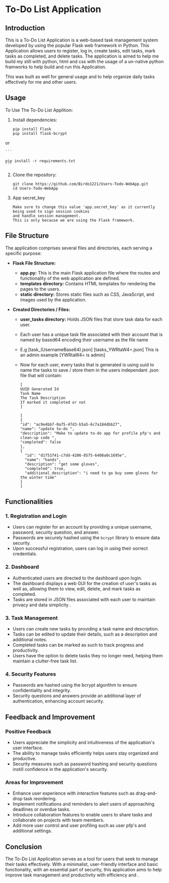 # To-Do List Application

## Introduction

This is a To-Do List Application is a web-based task management system developed by using the popular Flask web framework in Python.
This Application allows users to register, log in, create tasks, edit tasks, mark tasks as completed, and delete tasks. 
The application is aimed to help me build my still with python, html and css with the usage of a un-native python framworks
to help build and run this Application.

This was built as well for general usage and to help organize daily
tasks effectively for me and other users.

## Usage
To Use The To-Do List Applition:
1. Install dependencies:
    ```
    pip install Flask
    pip install flask-bcrypt
    ```
  or  
  
    ```
    
    pip install -r requirements.txt
    ```

2. Clone the repository:
    ```
    git clone https://github.com/Birdo1221/Users-Todo-WebApp.git
    cd Users-Todo-WebApp

3. App secret_key
   ```
   Make sure to change this value 'app.secret_key' as it currently being used to sign session cookies
   and handle session management.
   This is only because we are using the Flask framework.
   ```
## File Structure

The application comprises several files and directories, each serving a specific purpose:

- **Flask File Structure:**
  - **app.py:** This is the main Flask application file where the routes and functionality of the web application are defined.
  - **templates directory:** Contains HTML templates for rendering the pages to the users.
  - **static directory:** Stores static files such as CSS, JavaScript, and images used by the application.
   
- **Created Directories / Files:**
  - **user_tasks directory:** Holds JSON files that store task data for each user.
  -  Each user has a unique task file associated with their account that is named by based64 encoding
     their username as the file name
 
  - E.g  [task_(UsernameBase64).json]   [tasks_YWRtaW4=.json]  This is an admin example [YWRtaW4=  is admin]
 
  -  Now for each user, every tasks that is generated is using uuid to name the tasks to save / store them in the users independant
     .json file that will contain:
        ```
        [
        UUID Generated Id
        Task Name
        The Task Description
        If marked it completed or not
        ]
        ```
        ```
        [
        {
      "id": "ac9e4bb7-0a75-47d3-b5a5-6c7a184dbb27",        
      "name": "update to-do ",                                  
      "description": "Make to update to-do app for profile pfp's and clean-up code ", 
      "completed": false                                         
        },
        {
          "id": "d1f51f41-c7dd-4206-8575-6408a0c1695e",
          "name": "hands",
          "description": "get some gloves",
          "completed": true,
          "additional_description": "i need to go buy some gloves for the winter time"
        }
        ]
        ```
## Functionalities

### 1. Registration and Login

- Users can register for an account by providing a unique username, password, security question, and answer.
- Passwords are securely hashed using the `bcrypt` library to ensure data security.
- Upon successful registration, users can log in using their oorrect credentials.

### 2. Dashboard

- Authenticated users are directed to the dashboard upon login.
- The dashboard displays a web GUI for the creation of user's tasks as well as, allowing them to view, edit, delete, and mark tasks as completed.
- Tasks are stored in JSON files associated with each user to maintain privacy and data simplicity .

### 3. Task Management

- Users can create new tasks by providing a task name and description.
- Tasks can be edited to update their details, such as a description and additional notes.
- Completed tasks can be marked as such to track progress and productivity.
- Users have the option to delete tasks they no longer need, helping them maintain a clutter-free task list.

### 4. Security Features

- Passwords are hashed using the bcrypt algorithm to ensure confidentiality and integrity.
- Security questions and answers provide an additional layer of authentication, enhancing account security.

## Feedback and Improvement

### Positive Feedback

- Users appreciate the simplicity and intuitiveness of the application's user interface.
- The ability to manage tasks efficiently helps users stay organized and productive.
- Security measures such as password hashing and security questions instill confidence in the application's security.

### Areas for Improvement

- Enhance user experience with interactive features such as drag-and-drop task reordering.
- Implement notifications and reminders to alert users of approaching deadlines or overdue tasks.
- Introduce collaboration features to enable users to share tasks and collaborate on projects with team members.
- Add more user control and user profiling such as user pfp's and additional settings.

## Conclusion

The To-Do List Application serves as a tool for users that seek to manage their tasks effectively. With a minimalist, user-friendly interface 
and basic functionality, with an essential part of security, this application aims to help improve task management and productivity with efficiency and  .
